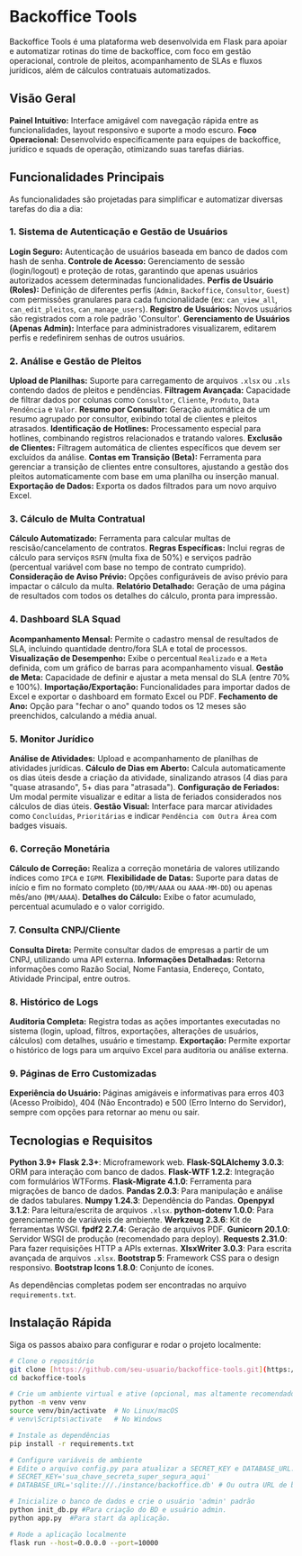 # Backoffice Tools

 Backoffice Tools é uma plataforma web desenvolvida em Flask para apoiar e automatizar rotinas do time de backoffice, com foco em gestão operacional, controle de pleitos, acompanhamento de SLAs e fluxos jurídicos, além de cálculos contratuais automatizados.

## Visão Geral

 **Painel Intuitivo:** Interface amigável com navegação rápida entre as funcionalidades, layout responsivo e suporte a modo escuro.
 **Foco Operacional:** Desenvolvido especificamente para equipes de backoffice, jurídico e squads de operação, otimizando suas tarefas diárias.

## Funcionalidades Principais

 As funcionalidades são projetadas para simplificar e automatizar diversas tarefas do dia a dia:

### **1. Sistema de Autenticação e Gestão de Usuários**
 **Login Seguro:** Autenticação de usuários baseada em banco de dados com hash de senha.
 **Controle de Acesso:** Gerenciamento de sessão (login/logout) e proteção de rotas, garantindo que apenas usuários autorizados acessem determinadas funcionalidades.
 **Perfis de Usuário (Roles):** Definição de diferentes perfis (`Admin`, `Backoffice`, `Consultor`, `Guest`) com permissões granulares para cada funcionalidade (ex: `can_view_all`, `can_edit_pleitos`, `can_manage_users`).
 **Registro de Usuários:** Novos usuários são registrados com a role padrão 'Consultor'.
 **Gerenciamento de Usuários (Apenas Admin):** Interface para administradores visualizarem, editarem perfis e redefinirem senhas de outros usuários.

### **2. Análise e Gestão de Pleitos**
 **Upload de Planilhas:** Suporte para carregamento de arquivos `.xlsx` ou `.xls` contendo dados de pleitos e pendências.
 **Filtragem Avançada:** Capacidade de filtrar dados por colunas como `Consultor`, `Cliente`, `Produto`, `Data Pendência` e `Valor`.
 **Resumo por Consultor:** Geração automática de um resumo agrupado por consultor, exibindo total de clientes e pleitos atrasados.
 **Identificação de Hotlines:** Processamento especial para hotlines, combinando registros relacionados e tratando valores.
 **Exclusão de Clientes:** Filtragem automática de clientes específicos que devem ser excluídos da análise.
 **Contas em Transição (Beta):** Ferramenta para gerenciar a transição de clientes entre consultores, ajustando a gestão dos pleitos automaticamente com base em uma planilha ou inserção manual.
 **Exportação de Dados:** Exporta os dados filtrados para um novo arquivo Excel.

### **3. Cálculo de Multa Contratual**
 **Cálculo Automatizado:** Ferramenta para calcular multas de rescisão/cancelamento de contratos.
 **Regras Específicas:** Inclui regras de cálculo para serviços `RSFN` (multa fixa de 50%) e serviços padrão (percentual variável com base no tempo de contrato cumprido).
 **Consideração de Aviso Prévio:** Opções configuráveis de aviso prévio para impactar o cálculo da multa.
 **Relatório Detalhado:** Geração de uma página de resultados com todos os detalhes do cálculo, pronta para impressão.

### **4. Dashboard SLA Squad**
 **Acompanhamento Mensal:** Permite o cadastro mensal de resultados de SLA, incluindo quantidade dentro/fora SLA e total de processos.
 **Visualização de Desempenho:** Exibe o percentual `Realizado` e a `Meta` definida, com um gráfico de barras para acompanhamento visual.
 **Gestão de Meta:** Capacidade de definir e ajustar a meta mensal do SLA (entre 70% e 100%).
 **Importação/Exportação:** Funcionalidades para importar dados de Excel e exportar o dashboard em formato Excel ou PDF.
 **Fechamento de Ano:** Opção para "fechar o ano" quando todos os 12 meses são preenchidos, calculando a média anual.

### **5. Monitor Jurídico**
 **Análise de Atividades:** Upload e acompanhamento de planilhas de atividades jurídicas.
 **Cálculo de Dias em Aberto:** Calcula automaticamente os dias úteis desde a criação da atividade, sinalizando atrasos (4 dias para "quase atrasando", 5+ dias para "atrasada").
 **Configuração de Feriados:** Um modal permite visualizar e editar a lista de feriados considerados nos cálculos de dias úteis.
 **Gestão Visual:** Interface para marcar atividades como `Concluídas`, `Prioritárias` e indicar `Pendência com Outra Área` com badges visuais.

### **6. Correção Monetária**
 **Cálculo de Correção:** Realiza a correção monetária de valores utilizando índices como `IPCA` e `IGPM`.
 **Flexibilidade de Datas:** Suporte para datas de início e fim no formato completo (`DD/MM/AAAA` ou `AAAA-MM-DD`) ou apenas mês/ano (`MM/AAAA`).
 **Detalhes do Cálculo:** Exibe o fator acumulado, percentual acumulado e o valor corrigido.

### **7. Consulta CNPJ/Cliente**
 **Consulta Direta:** Permite consultar dados de empresas a partir de um CNPJ, utilizando uma API externa.
 **Informações Detalhadas:** Retorna informações como Razão Social, Nome Fantasia, Endereço, Contato, Atividade Principal, entre outros.

### **8. Histórico de Logs**
 **Auditoria Completa:** Registra todas as ações importantes executadas no sistema (login, upload, filtros, exportações, alterações de usuários, cálculos) com detalhes, usuário e timestamp.
 **Exportação:** Permite exportar o histórico de logs para um arquivo Excel para auditoria ou análise externa.

### **9. Páginas de Erro Customizadas**
 **Experiência do Usuário:** Páginas amigáveis e informativas para erros 403 (Acesso Proibido), 404 (Não Encontrado) e 500 (Erro Interno do Servidor), sempre com opções para retornar ao menu ou sair.

## Tecnologias e Requisitos

 **Python 3.9+** 
 **Flask 2.3+**: Microframework web.
 **Flask-SQLAlchemy 3.0.3**: ORM para interação com banco de dados.
 **Flask-WTF 1.2.2**: Integração com formulários WTForms.
 **Flask-Migrate 4.1.0**: Ferramenta para migrações de banco de dados.
 **Pandas 2.0.3**: Para manipulação e análise de dados tabulares.
 **Numpy 1.24.3**: Dependência do Pandas.
 **Openpyxl 3.1.2**: Para leitura/escrita de arquivos `.xlsx`.
 **python-dotenv 1.0.0**: Para gerenciamento de variáveis de ambiente.
 **Werkzeug 2.3.6**: Kit de ferramentas WSGI.
 **fpdf2 2.7.4**: Geração de arquivos PDF.
 **Gunicorn 20.1.0**: Servidor WSGI de produção (recomendado para deploy).
 **Requests 2.31.0**: Para fazer requisições HTTP a APIs externas.
 **XlsxWriter 3.0.3**: Para escrita avançada de arquivos `.xlsx`.
 **Bootstrap 5**: Framework CSS para o design responsivo.
 **Bootstrap Icons 1.8.0**: Conjunto de ícones.

 As dependências completas podem ser encontradas no arquivo `requirements.txt`.

## Instalação Rápida

 Siga os passos abaixo para configurar e rodar o projeto localmente:

```bash
# Clone o repositório
git clone [https://github.com/seu-usuario/backoffice-tools.git](https://github.com/seu-usuario/backoffice-tools.git)
cd backoffice-tools

# Crie um ambiente virtual e ative (opcional, mas altamente recomendado)
python -m venv venv
source venv/bin/activate  # No Linux/macOS
# venv\Scripts\activate   # No Windows

# Instale as dependências
pip install -r requirements.txt

# Configure variáveis de ambiente
# Edite o arquivo config.py para atualizar a SECRET_KEY e DATABASE_URL.
# SECRET_KEY='sua_chave_secreta_super_segura_aqui'
# DATABASE_URL='sqlite:///./instance/backoffice.db' # Ou outra URL de banco de dados

# Inicialize o banco de dados e crie o usuário 'admin' padrão
python init_db.py #Para criação do BD e usuário admin. 
python app.py  #Para start da aplicação.

# Rode a aplicação localmente
flask run --host=0.0.0.0 --port=10000